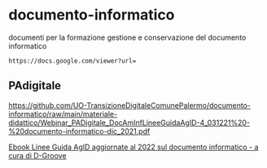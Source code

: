 # documento-informatico
documenti per la formazione gestione e conservazione del documento informatico

`https://docs.google.com/viewer?url=`

## PAdigitale


https://github.com/UO-TransizioneDigitaleComunePalermo/documento-informatico/raw/main/materiale-didattico/Webinar_PADigitale_DocAmInfLineeGuidaAgID-4_031221%20-%20documento-informatico-dic_2021.pdf

[Ebook Linee Guida AgID aggiornate al 2022 sul documento informatico - a cura di D-Groove](https://f0a1f.img.musvc3.net/static/60116/documenti/1/Ebook-Linee-guida-2022.pdf)
